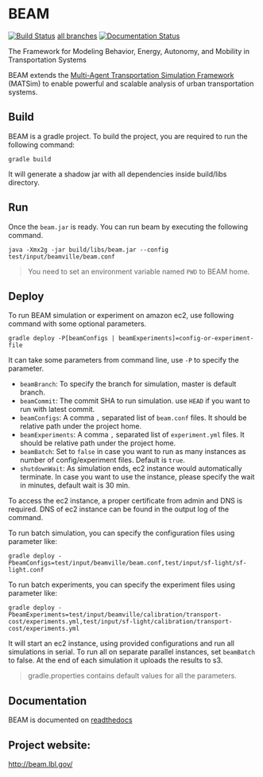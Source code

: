 # BEAM

[![Build Status](https://travis-ci.org/LBNL-UCB-STI/beam.svg?branch=master)](https://travis-ci.org/LBNL-UCB-STI/beam) [all branches](BuildStatus.md)
[![Documentation Status](https://readthedocs.org/projects/beam/badge/?version=latest)](http://beam.readthedocs.io/en/latest/?badge=latest)

The Framework for Modeling Behavior, Energy, Autonomy, and Mobility in Transportation Systems

BEAM extends the [Multi-Agent Transportation Simulation Framework](https://github.com/matsim-org/matsim) (MATSim)
to enable powerful and scalable analysis of urban transportation systems.

## Build
BEAM is a gradle project. To build the project, you are required to run the following command:
```
gradle build
```
It will generate a shadow jar with all dependencies inside build/libs directory.

## Run
Once the `beam.jar` is ready. You can run beam by executing the following command.
```
java -Xmx2g -jar build/libs/beam.jar --config test/input/beamville/beam.conf
```

> You need to set an environment variable named `PWD` to BEAM home.


## Deploy
To run BEAM simulation or experiment on amazon ec2, use following command with some optional parameters.
```
gradle deploy -P[beamConfigs | beamExperiments]=config-or-experiment-file
```
 It can take some parameters from command line, use `-P` to specify the parameter.
 
 - `beamBranch`: To specify the branch for simulation, master is default branch.
 - `beamCommit`: The commit SHA to run simulation. use `HEAD` if you want to run with latest commit.
 - `beamConfigs`: A comma `,` separated list of `beam.conf` files. It should be relative path under the project home.
 - `beamExperiments`: A comma `,` separated list of `experiment.yml` files. It should be relative path under the project home.
 - `beamBatch`: Set to `false` in case you want to run as many instances as number of config/experiment files. Default is `true`.
 - `shutdownWait`: As simulation ends, ec2 instance would automatically terminate. In case you want to use the instance, please specify the wait in minutes, default wait is 30 min. 
 
 To access the ec2 instance, a proper certificate from admin and DNS is required. DNS of ec2 instance can be found in the output log of the command.
 
 To run batch simulation, you can specify the configuration files using parameter like:
 ```
 gradle deploy -PbeamConfigs=test/input/beamville/beam.conf,test/input/sf-light/sf-light.conf
 ```
 
 To run batch experiments, you can specify the experiment files using parameter like:
  ```
  gradle deploy -PbeamExperiments=test/input/beamville/calibration/transport-cost/experiments.yml,test/input/sf-light/calibration/transport-cost/experiments.yml
  ```
 It will start an ec2 instance, using provided configurations and run all simulations in serial. To run all on separate parallel instances, set `beamBatch` to false. At the end of each simulation it uploads the results to s3.
 
> gradle.properties contains default values for all the parameters.

## Documentation
BEAM is documented on [readthedocs](http://beam.readthedocs.io/en/akka/)

## Project website: 
http://beam.lbl.gov/

